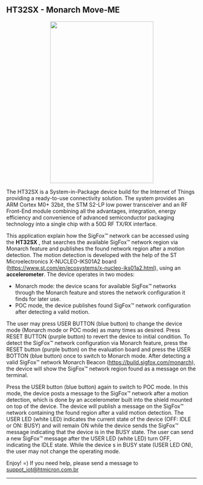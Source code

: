 ## HT32SX - Monarch Move-ME
<div align="center">
  <img src="eval_accel.png" width="273" height="427" >
</div>

The HT32SX is a System-in-Package device build for the Internet of Things providing a ready-to-use connectivity solution.
The system provides an ARM Cortex M0+ 32bit, the STM S2-LP low power transceiver and an RF Front-End module
combining all the advantages, integration, energy efficiency and convenience of advanced semiconductor packaging
technology into a single chip with a 50Ω RF TX/RX interface.


This application explain how the SigFox™ network can be accessed using the **HT32SX** , that searches the available SigFox™ network 
region via Monarch feature and publishes the found network region after a motion detection. The motion detection is developed with the help of the ST Microelectronics X-NUCLEO-IKS01A2 board (https://www.st.com/en/ecosystems/x-nucleo-iks01a2.html), using an **accelerometer**. The device operates in two modes: 

* Monarch mode: the device scans for available SigFox™ networks through the Monarch feature and stores the network 
configuration it finds for later use. 
* POC mode, the device publishes found SigFox™ network configuration after detecting a valid motion.

The user may press USER BUTTON (blue button) to change the device mode (Monarch mode or POC mode) as many times as desired. 
Press RESET BUTTON (purple button) to revert the device to initial condition.
To detect the SigFox™ network configuration via Monarch feature, press the RESET button (purple button) on the evaluation board and 
press the USER BOTTON (blue button) once to switch to Monarch mode. After detecting a valid SigFox™ network Monarch Beacon (https://build.sigfox.com/monarch), the device will show the SigFox™ network region found as a message on the terminal.

Press the USER button (blue button) again to switch to POC mode. In this mode, the device posts a message to the SigFox™ network after a 
motion detection, which is done by an accelerometer built into the shield mounted on top of the device. The device will publish a message 
on the SigFox™ network containing the found region after a valid motion detection. The USER LED (white LED) indicates the current state 
of the device (OFF: IDLE or ON: BUSY) and will remain ON while the device sends the SigFox™ message indicating that the device is in the 
BUSY state. The user can send a new SigFox™ message after the USER LED (white LED) turn OFF, indicating the IDLE state. While the device 
s in BUSY state (USER LED ON), the user may not change the operating mode.

 
Enjoy! =)
If you need help, please send a message to suppot_iot@htmicron.com.br 

---
